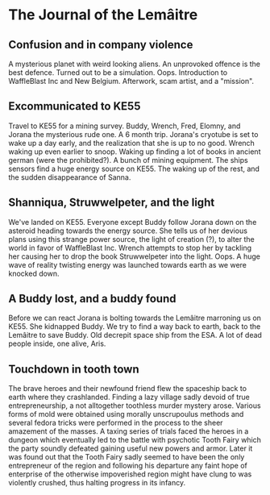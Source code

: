 <!-- TITLE: The Story So Far -->
<!-- SUBTITLE: A quick summary of the story so far -->

# The Journal of the Lemâitre
## Confusion and in company violence
A mysterious planet with weird looking aliens. An unprovoked offence is the best defence. Turned out to be a simulation. Oops. Introduction to WaffleBlast Inc and New Belgium. Afterwork, scam artist, and a "mission".
## Excommunicated to KE55
Travel to KE55 for a mining survey. Buddy, Wrench, Fred, Elomny, and Jorana the mysterious rude one. A 6 month trip. Jorana's cryotube is set to wake up a day early, and the realization that she is up to no good. Wrench waking up even earlier to snoop. Waking up finding a lot of books in ancient german (were the prohibited?). A bunch of mining equipment. The ships sensors find a huge energy source on KE55. The waking up of the rest, and the sudden disappearance of Sanna.
## Shanniqua, Struwwelpeter, and the light
We've landed on KE55. Everyone except Buddy follow Jorana down on the asteroid heading towards the energy source. She tells us of her devious plans using this strange power source, the light of creation (?), to alter the world in favor of WaffleBlast Inc. Wrench attempts to stop her by tackling her causing her to drop the book Struwwelpeter into the light. Oops. A huge wave of reality twisting energy was launched towards earth as we were knocked down.
## A Buddy lost, and a buddy found
Before we can react Jorana is bolting towards the Lemâitre marroning us on KE55. She kidnapped Buddy. We try to find a way back to earth, back to the Lemâitre to save Buddy. Old decrepit space ship from the ESA. A lot of dead people inside, one alive, Aris.
## Touchdown in tooth town
The brave heroes and their newfound friend flew the spaceship back to earth where they crashlanded. Finding a lazy village sadly devoid of true entrepreneurship, a not alltogether toothless murder mystery arose. Various forms of mold were obtained using morally unscrupoulus methods and several fedora tricks were performed in the process to the sheer amazement of the masses. A taxing series of trials faced the heroes in a dungeon which eventually led to the battle with psychotic Tooth Fairy which the party soundly defeated gaining useful new powers and armor. Later it was found out that the Tooth Fairy sadly seemed to have been the only entrepreneur of the region and following his departure any faint hope of enterprise of the otherwise impoverished region might have clung to was violently crushed, thus halting progress in its infancy. 